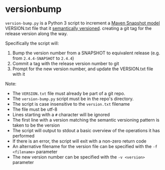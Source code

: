 # versionbump

`version-bump.py` is a Python 3 script to increment a
[Maven Snapshot model](https://stackoverflow.com/questions/5901378/what-exactly-is-a-maven-snapshot-and-why-do-we-need-it)
VERSION.txt file that it [semantically versioned](https://semver.org/). creating a git tag for the release version along the way.

Specifically the script will:

 1. Bump the version number from a SNAPSHOT to equivalent release (e.g. from `2.4.4-SNAPSHOT` to `2.4.4`)
 1. Commit a tag with the release version number to git
 1. Prompt for the new version number, and update the VERSION.txt file with it
 
 Note:
 
  * The `VERSION.txt` file must already be part of a git repo.
  * The `version-bump.py` script must be in the repo's directory.
  * The script is case insensitive to the `version.txt` filename
  * The file must be utf-8
  * Lines starting with a `#` character will be ignored
  * The first line with a version matching the semantic versioning pattern is taken to be the version
  * The script will output to stdout a basic overview of the operations it has performed
  * If there is an error, the script will exit with a non-zero return code
  * An alternative filename for the version file can be specified with the `-f <filename>` parameter
  * The new version number can be specified with the `-v <version>` parameter